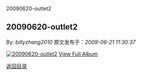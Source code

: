 20090620-outlet2
## 20090620-outlet2

By: *billyzhang2010* 原文发布于：*2009-06-21 11:30:37*

[![20090620-outlet2](https&#58;//lpqaaa.bay.livefilestore.com/y1mr3qDtJ6dRAor-li3BcynWpWavGFtzLyy_qrH2r_Qap9tSX2quzO9Lfsxgji-7d3R3PYSDZxP5dlmnHKgJBd-qnDKtmevQmPZ8ohzp_kU4NVCbx1NtIPdFwKyIOuv2a8J69X7ekJ0RPJftGR2xwF5xA/InlineRepresentationb518dbf1-3dbd-4352-943f-befb18fbcbb1[1].jpg)](http&#58;//cid-21498be546db23d6.skydrive.live.com/redir.aspx?page=browse&amp;resid=21498BE546DB23D6!1586&amp;ct=photos)
[
View Full Album](http&#58;//cid-21498be546db23d6.skydrive.live.com/redir.aspx?page=browse&amp;resid=21498BE546DB23D6!1586&amp;ct=photos)

[返回目录](index.html)
